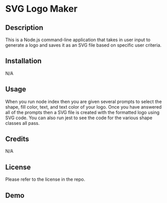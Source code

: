 # SVG Logo Maker

## Description

This is a Node.js command-line application that takes in user input to generate a logo and saves it as an SVG file based on specific user criteria.

## Installation

N/A

## Usage 

When you run node index then you are given several prompts to select the shape, fill color, text, and text color of your logo. Once you have answered all of the prompts then a SVG file is created with the formatted logo using SVG code. You can also run jest to see the code for the various shape classes all pass. 

## Credits 

N/A

## License

Please refer to the license in the repo. 

## Demo
